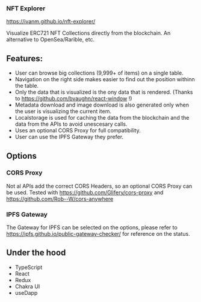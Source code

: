### NFT Explorer

https://ivanm.github.io/nft-explorer/

Visualize ERC721 NFT Collections directly from the blockchain. An alternative to OpenSea/Rarible, etc.

## Features:

- User can browse big collections (9,999+ of items) on a single table.
- Navigation on the right side makes easier to find out the position withinn the table.
- Only the data that is visualized is the ony data that is rendered. (Thanks to https://github.com/bvaughn/react-window !)
- Metadata download and image download is also generated only when the user is visualizing the current item.
- Localstorage is used for caching the data from the blockchain and the data from the APIs to avoid unescesary calls.
- Uses an optional CORS Proxy for full compatibility.
- User can use the IPFS Gateway they prefer.

## Options

### CORS Proxy

Not al APIs add the correct CORS Headers, so an optional CORS Proxy can be used. Tested with https://github.com/Glifery/cors-proxy and https://github.com/Rob--W/cors-anywhere

### IPFS Gateway

The Gateway for IPFS can be selected on the options, please refer to https://ipfs.github.io/public-gateway-checker/ for reference on the status.

## Under the hood

- TypeScript
- React
- Redux
- Chakra UI 
- useDapp
